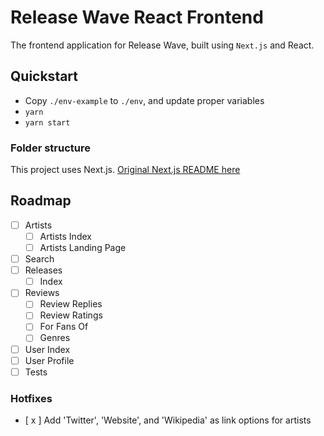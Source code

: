 # Release Wave React Frontend

The frontend application for Release Wave, built using `Next.js` and React.

## Quickstart

- Copy `./env-example` to `./env`, and update proper variables
- `yarn`
- `yarn start`

### Folder structure

This project uses Next.js. [Original Next.js README here](doc/NEXT.md)

## Roadmap

- [ ] Artists
  - [ ] Artists Index
  - [ ] Artists Landing Page
- [ ] Search
- [ ] Releases
  - [ ] Index
- [ ] Reviews
  - [ ] Review Replies
  - [ ] Review Ratings
  - [ ] For Fans Of
  - [ ] Genres
- [ ] User Index
- [ ] User Profile
- [ ] Tests

### Hotfixes

- [ x ] Add 'Twitter', 'Website', and 'Wikipedia' as link options for artists
